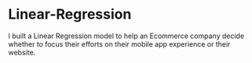 # Linear-Regression
I built a Linear Regression model to help an Ecommerce company decide whether to focus their efforts on their mobile app experience or their website.
